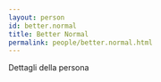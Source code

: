 ```yaml
---
layout: person
id: better.normal
title: Better Normal
permalink: people/better.normal.html
---
```


Dettagli della persona